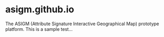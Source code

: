# asigm.github.io
The ASIGM (Attribute Signature Interactive Geographical Map) prototype platform.
This is a sample test...
